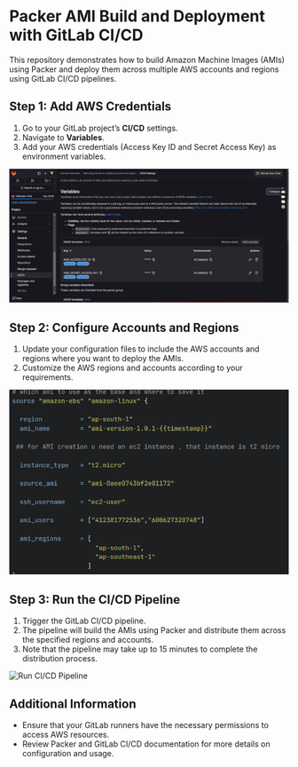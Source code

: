 # Packer AMI Build and Deployment with GitLab CI/CD

This repository demonstrates how to build Amazon Machine Images (AMIs) using Packer and deploy them across multiple AWS accounts and regions using GitLab CI/CD pipelines.

## Step 1: Add AWS Credentials

1. Go to your GitLab project’s **CI/CD** settings.
2. Navigate to **Variables**.
3. Add your AWS credentials (Access Key ID and Secret Access Key) as environment variables.

![Add AWS Credentials](./doc.png)

## Step 2: Configure Accounts and Regions

1. Update your configuration files to include the AWS accounts and regions where you want to deploy the AMIs.
2. Customize the AWS regions and accounts according to your requirements.

![Configure Accounts and Regions](./DOC2.png)

## Step 3: Run the CI/CD Pipeline

1. Trigger the GitLab CI/CD pipeline.
2. The pipeline will build the AMIs using Packer and distribute them across the specified regions and accounts.
3. Note that the pipeline may take up to 15 minutes to complete the distribution process.

![Run CI/CD Pipeline](./doc3)

## Additional Information

- Ensure that your GitLab runners have the necessary permissions to access AWS resources.
- Review Packer and GitLab CI/CD documentation for more details on configuration and usage.
